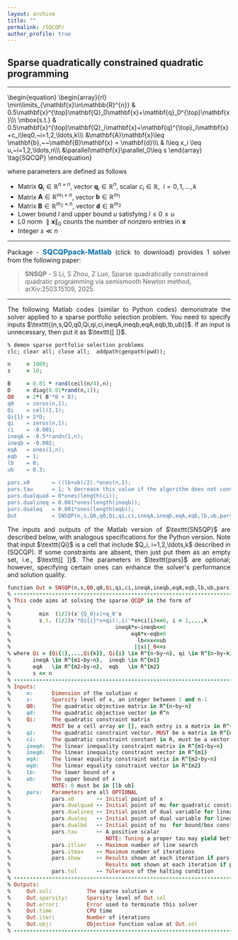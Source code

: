 ```yaml
---
layout: archive
title: ""   
permalink: /SQCQP/
author_profile: true
---
```


<style>
a:link {
  text-decoration: none;
}

a:visited {
  text-decoration: none;
}

a:hover {
  text-decoration: underline;
}

a:active {
  text-decoration: underline;
}
</style>


## Sparse quadratically constrained quadratic programming
---
\begin{equation}
\begin{array}{rl}
\min\limits_{\mathbf{x}\in\mathbb{R}^{n}} &  0.5\mathbf{x}^{\top}\mathbf{Q}_0\mathbf{x}+\mathbf{q}_0^{\top}\mathbf{x}\\\\\\
\mbox{s.t.} & 0.5\mathbf{x}^{\top}\mathbf{Q}_i\mathbf{x}+\mathbf{q}^{\top}_i\mathbf{x}+c_i\leq0,~i=1,2,\ldots,k\\\\\\
&\mathbf{A}\mathbf{x}\leq \mathbf{b},~~\mathbf{B}\mathbf{x} = \mathbf{d}\\\\\\
& l\leq x_i \leq u,~i=1,2,\ldots,n\\\\\\
&\parallel\mathbf{x}\parallel_0\leq s
\end{array} \tag{SQCQP}
\end{equation}

where parameters are defined as follows
- Matrix $\mathbf{Q}_i\in\mathbb{R}^{n\times n}$, vector $\mathbf{q}_i\in\mathbb{R}^{n}$, scalar $c_i\in\mathbb{R},~~i=0,1,\ldots,k$
- Matrix $\mathbf{A}\in\mathbb{R}^{m_1\times n}$, vector $\mathbf{b}\in\mathbb{R}^{m_1}$
- Matrix $\mathbf{B}\in\mathbb{R}^{m_2\times n}$, vector $\mathbf{d}\in\mathbb{R}^{m_2}$
- Lower bound $l$ and upper bound $u$ satisfying $l \leq 0 \leq u$
- L0 norm $\parallel\mathbf{x}\parallel_0$ counts the number of nonzero entries in $\mathbf{x}$
- Integer $s\ll n$ 
         
--- 
<div style="text-align:justify;">
Package - <a style="font-size: 16px; font-weight: bold;color:#006DB0" href="\files\SQCQP-Matlab.zip" target="_blank">SQCQPpack-Matlab</a> (click to download) provides 1 solver from the following paper:</div>

> <b style="font-size:14px;color:#777777">SNSQP</b> - <span style="font-size: 14px"> S Li, S  Zhou, Z  Luo, Sparse quadratically constrained quadratic programming via semismooth Newton method, arXiv:2503.15109, 2025. </span>

---
<div style="text-align:justify;">
The following Matlab codes (similar to Python codes) demonstrate the solver applied to a sparse portfolio selection problem. You need to specify inputs $\texttt{(n,s,Q0,q0,Qi,qi,ci,ineqA,ineqb,eqA,eqb,lb,ub)}$. If an input is unnecessary, then put it as $\texttt{[ ]}$.
</div>

<p style="line-height: 1;"></p>

```ruby
% demon sparse portfolio selection problems
clc; clear all; close all;  addpath(genpath(pwd));

n     = 1000;
s     = 10;

B     = 0.01 * rand(ceil(n/4),n);
D     = diag(0.01*rand(n,1));
Q0    = 2*( B'*B + D);
q0    = zeros(n,1); 
Qi    = cell(1,1);
Qi{1} = 2*D;
qi    = zeros(n,1);
ci    = -0.001;
ineqA = -0.5*randn(1,n);
ineqb = -0.002;
eqA   = ones(1,n);
eqb   = 1;
lb    = 0;
ub    = 0.3;
    
pars.x0       = ((lb+ub)/2).*ones(n,1);
pars.tau      = 1; % decrease this value if the algorithm does not converge
pars.dualquad = 0*ones(length(ci));
pars.dualineq = 0.001*ones(length(ineqb)); 
pars.dualeq   = 0.001*ones(length(eqb));
Out           = SNSQP(n,s,Q0,q0,Qi,qi,ci,ineqA,ineqb,eqA,eqb,lb,ub,pars);
```

<div style="text-align:justify;">
The inputs and outputs of the Matlab version of $\texttt{SNSQP}$ are described below, with analogous specifications for the Python version. Note that input $\texttt{Qi}$ is a cell that include $Q_i, i=1,2,\ldots,k$ described in (SQCQP). If some constraints are absent, then just put them as an empty set, i.e.,  $\texttt{[ ]}$. The parameters in $\texttt{pars}$ are optional; however, specifying certain ones can enhance the solver's performance and solution quality.
</div>

<p style="line-height: 1;"></p>

```ruby
function Out = SNSQP(n,s,Q0,q0,Qi,qi,ci,ineqA,ineqb,eqA,eqb,lb,ub,pars)
% --------------------------------------------------------------------------------------------------
% This code aims at solving the sparse QCQP in the form of
%
%         min  (1/2)(x'{Q_0}x)+q_0'x  
%         s.t. (1/2)x'*Qi{i}*x+qi(:,i)'*x+ci(i)<=0, i = 1,...,k 
%                                 ineqA*x-ineqb<=0 
%                                      eqA*x-eqb=0 
%                                        lb<=x<=ub 
%                                       ||x||_0<=s 
% where Qi = {Qi{1},...,Qi{k}}, Qi{i} \in R^{n-by-n}, qi \in R^{n-by-k},  ci \in R^{k}
%       ineqA \in R^{m1-by-n},  ineqb \in R^{m1} 
%       eqA   \in R^{m2-by-n},  eqb   \in R^{m2}
%       s << n
% --------------------------------------------------------------------------------------------------           
% Inputs:
%     n:      Dimension of the solution x                                                 (REQUIRED)
%     s:      Sparsity level of x, an integer between 1 and n-1                           (REQUIRED)
%     Q0:     The quadratic objective matrix in R^{n-by-n}                                (REQUIRED)        
%     q0:     The quadratic objective vector in R^n                                       (REQUIRED)
%     Qi:     The quadratic constraint matrix                                             (OPTIONAL) 
%             MUST be a cell array or [], each entry is a matrix in R^{n-by-n}           
%     qi:     The quadratic constraint vector. MUST be a matrix in R^{n-by-k} or []       (OPTIONAL)           
%     ci:     The quadratic constraint constant in R, must be a vector or []              (OPTIONAL)
%     ineqA:  The linear inequality constraint matrix in R^{m1-by-n}   or []              (OPTIONAL)
%     ineqb:  The linear inequality constraint vector in R^{m1}        or []              (OPTIONAL)
%     eqA:    The linear equality constraint matrix in R^{m2-by-n}     or []              (OPTIONAL)
%     eqb:    The linear equality constraint vector in R^{m2}          or []              (OPTIONAL)
%     lb:     The lower bound of x                                                        (OPTIONAL)
%     ub:     The upper bound of x                                                        (OPTIONAL)
%             NOTE: 0 must be in [lb ub]
%     pars:   Parameters are all OPTIONAL
%             pars.x0       -- Initial point of x                                     (default zeros(n,1))
%             pars.dualquad -- Initial point of mu for quadratic constraints          (default zeros(k,1))
%             pars.dualineq -- Initial point of dual variable for linear inequalities (default zeros(m1,1))
%             pars.dualeq   -- Initial point of dual variable for linear equalities   (default zeros(m2,1))
%             pars.dualbd   -- Initial point of nu  for bound/box constraints         (default zeros(n,1))
%             pars.tau      -- A positive scalar                                      (default 1)
%                              NOTE: Tuning a proper tau may yield better solutions     
%             pars.itlser   -- Maximum number of line search                          (default 5)
%             pars.itmax    -- Maximum number of iterations                           (default 10000)
%             pars.show     -- Results shown at each iteration if pars.show=1         (default 1)
%                              Results not shown at each iteration if pars.show=0
%             pars.tol      -- Tolerance of the halting condition                     (default 1e-6)
% --------------------------------------------------------------------------------------------------
% Outputs:
%     Out.sol:           The sparse solution x
%     Out.sparsity:      Sparsity level of Out.sol
%     Out.error:         Error used to terminate this solver
%     Out.time           CPU time
%     Out.iter:          Number of iterations
%     Out.obj:           Objective function value at Out.sol
% --------------------------------------------------------------------------------------------------
```
